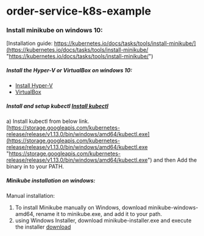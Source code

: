 # order-service-k8s-example
### Install minikube on windows 10:
[Installation guide: https://kubernetes.io/docs/tasks/tools/install-minikube/](https://kubernetes.io/docs/tasks/tools/install-minikube/ "https://kubernetes.io/docs/tasks/tools/install-minikube/")

##### Install the Hyper-V  or VirtualBox on windows 10:

- [Install Hyper-V](https://docs.microsoft.com/en-in/virtualization/hyper-v-on-windows/quick-start/enable-hyper-v?redirectedfrom=MSDN "Install Hyper-V")
- [VirtualBox](https://www.virtualbox.org/wiki/Downloads  "VirtualBox")

##### Install and setup kubectl [Install kubectl](https://kubernetes.io/docs/tasks/tools/install-kubectl/ "Install kubectl")

a)	Install kubectl  from below link.
[https://storage.googleapis.com/kubernetes-release/release/v1.13.0/bin/windows/amd64/kubectl.exe](https://storage.googleapis.com/kubernetes-release/release/v1.13.0/bin/windows/amd64/kubectl.exe "https://storage.googleapis.com/kubernetes-release/release/v1.13.0/bin/windows/amd64/kubectl.exe")
and then 	Add the binary in to your PATH.

##### Minikube installation on windows:
Manual installation: 
 1.   To install Minikube manually on Windows, download minikube-windows-amd64, rename it to minikube.exe, and add it to your path.
 2.  using Windows Installer, download minikube-installer.exe and execute the installer [download](https://github.com/kubernetes/minikube/releases/latest "download")
 



 




